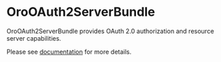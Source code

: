 # OroOAuth2ServerBundle

OroOAuth2ServerBundle provides OAuth 2.0 authorization and resource server capabilities.

Please see [documentation](https://doc.oroinc.com/backend/bundles/platform/OAuth2ServerBundle/) for more details.
